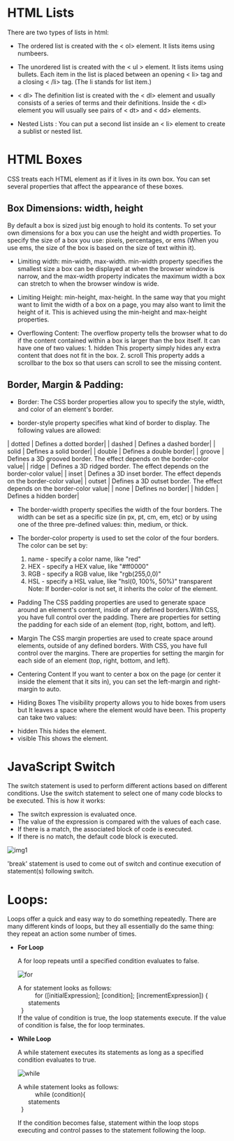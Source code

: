 # HTML Lists

There are two types of lists in html:
- The ordered list is created with the < ol> element. It lists items using numbeers.

- The unordered list is created with the < ul > element. It lists items using bullets.
 Each item in the list is placed between an opening < li> tag and a closing < /li> tag. (The li stands for list item.)

- < dl> The definition list is created with the < dl> element and usually consists of a series of terms and their definitions. Inside the < dl> element you will usually see pairs of < dt> and < dd> elements.

- Nested Lists : You can put a second list inside an < li> element to create a sublist or nested list.

# HTML Boxes

CSS treats each HTML element as if it lives in its own box. You can set several properties that affect the appearance of these boxes. 

## Box Dimensions: width, height

By default a box is sized just big enough to hold its contents. To set your own dimensions for a box you can use the height and width properties. To specify the size of a box you use: pixels, percentages, or ems (When you use ems, the size of the box is based on the size of text within it).

- Limiting width: min-width, max-width. min-width property specifies the smallest size a box can be displayed at when the browser window is narrow, and the max-width property indicates the maximum width a box can stretch to when the browser window is wide.

- Limiting Height: min-height, max-height. In the same way that you might
want to limit the width of a box on a page, you may also want to limit the height of it. This is achieved using the min-height and max-height properties.

 - Overflowing Content: The overflow property tells the browser what to do if the content contained within a box is larger than the box itself. It can have one of two values:
       1. hidden
           This property simply hides any extra content that does not fit in the box.
       2. scroll
           This property adds a scrollbar to the box so that users can scroll to see the missing content.

## Border, Margin & Padding:

* Border: 
The CSS border properties allow you to specify the style, width, and color of an element's border.
- border-style property specifies what kind of border to display. The following values are allowed:

| dotted | Defines a dotted border|
| dashed | Defines a dashed border|
| solid | Defines a solid border|
| double | Defines a double border|
| groove | Defines a 3D grooved border. The effect depends on the border-color value|
| ridge | Defines a 3D ridged border. The effect depends on the border-color value|
| inset | Defines a 3D inset border. The effect depends on the border-color value|
| outset | Defines a 3D outset border. The effect depends on the border-color value|
| none | Defines no border|
| hidden | Defines a hidden border|

- The border-width property specifies the width of the four borders. The width can be set as a specific size (in px, pt, cm, em, etc) or by using one of the three pre-defined values: thin, medium, or thick.

- The border-color property is used to set the color of the four borders. The color can be set by:
    1. name - specify a color name, like "red"
    2. HEX - specify a HEX value, like "#ff0000"
    3. RGB - specify a RGB value, like "rgb(255,0,0)"
    4. HSL - specify a HSL value, like "hsl(0, 100%, 50%)" transparent
Note: If border-color is not set, it inherits the color of the element.

* Padding
The CSS padding properties are used to generate space around an element's content, inside of any defined borders.With CSS, you have full control over the padding. There are properties for setting the padding for each side of an element (top, right, bottom, and left).

* Margin
The CSS margin properties are used to create space around elements, outside of any defined borders. With CSS, you have full control over the margins. There are properties for setting the margin for each side of an element (top, right, bottom, and left).

* Centering Content
If you want to center a box on the page (or center it inside the element that it sits in), you can set the left-margin and right-margin to auto.

* Hiding Boxes
The visibility property allows you to hide boxes from users but It leaves a space where the element would have been. This property can take two values:
- hidden
  This hides the element.
- visible
  This shows the element.

# JavaScript Switch
The switch statement is used to perform different actions based on different conditions. Use the switch statement to select one of many code blocks to be executed.
This is how it works:
- The switch expression is evaluated once.
- The value of the expression is compared with the values of each case.
- If there is a match, the associated block of code is executed.
- If there is no match, the default code block is executed.

![img1]('https://www.bookofnetwork.com/images/javascript-images/JS_switch-syntax_20Sep16_1827.png')

'break' statement is used to come out of switch and continue execution of statement(s) following switch.

# Loops:

Loops offer a quick and easy way to do something repeatedly. There are many different kinds of loops, but they all essentially do the same thing: they repeat an action some number of times. 

* **For Loop**

    A for loop repeats until a specified condition evaluates to false. <br/>


    ![for](https://tutorial.techaltum.com/images/javascript-loops.jpg) <br/>


    A for statement looks as follows: <br/>
    &nbsp;  &nbsp;  &nbsp;  &nbsp;  &nbsp;  for ([initialExpression]; [condition]; [incrementExpression]) { <br/>
               &nbsp;  &nbsp;  &nbsp;  statements <br/> 
                &nbsp;  } <br/>
    If the value of condition is true, the loop statements execute. If the value of condition is false, the for loop terminates.        

* **While Loop** <br/>


    A while statement executes its statements as long as a specified condition evaluates to true.


    ![while](https://study.com/cimages/videopreview/videopreview-full/bnip2bj9ee.jpg)


    A while statement looks as follows:<br/>
            &nbsp;  &nbsp;  &nbsp;  &nbsp;  &nbsp; while (condition){<br/>
                          &nbsp;  &nbsp;  &nbsp;  statements<br/>
                      &nbsp;   }<br/>
    
    If the condition becomes false, statement within the loop stops executing and control passes to the statement following the loop.


